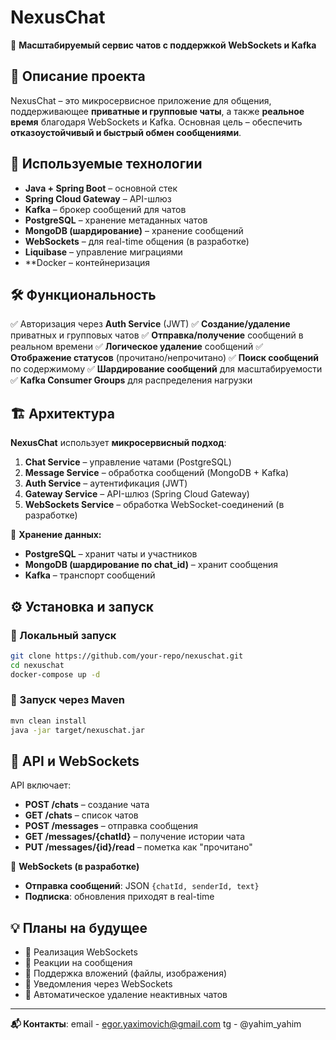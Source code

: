 # NexusChat

🚀 **Масштабируемый сервис чатов с поддержкой WebSockets и Kafka**

## 📖 Описание проекта
NexusChat – это микросервисное приложение для общения, поддерживающее **приватные и групповые чаты**, а также **реальное время** благодаря WebSockets и Kafka. Основная цель – обеспечить **отказоустойчивый и быстрый обмен сообщениями**.

## 🔧 Используемые технологии
- **Java + Spring Boot** – основной стек
- **Spring Cloud Gateway** – API-шлюз
- **Kafka** – брокер сообщений для чатов
- **PostgreSQL** – хранение метаданных чатов
- **MongoDB (шардирование)** – хранение сообщений
- **WebSockets** – для real-time общения (в разработке)
- **Liquibase** – управление миграциями
- **Docker – контейнеризация

## 🛠 Функциональность
✅ Авторизация через **Auth Service** (JWT)
✅ **Создание/удаление** приватных и групповых чатов
✅ **Отправка/получение** сообщений в реальном времени
✅ **Логическое удаление** сообщений
✅ **Отображение статусов** (прочитано/непрочитано)
✅ **Поиск сообщений** по содержимому
✅ **Шардирование сообщений** для масштабируемости
✅ **Kafka Consumer Groups** для распределения нагрузки

## 🏗 Архитектура
**NexusChat** использует **микросервисный подход**:
1. **Chat Service** – управление чатами (PostgreSQL)
2. **Message Service** – обработка сообщений (MongoDB + Kafka)
3. **Auth Service** – аутентификация (JWT)
4. **Gateway Service** – API-шлюз (Spring Cloud Gateway)
5. **WebSockets Service** – обработка WebSocket-соединений (в разработке)

📌 **Хранение данных:**
- **PostgreSQL** – хранит чаты и участников
- **MongoDB (шардирование по chat_id)** – хранит сообщения
- **Kafka** – транспорт сообщений

## ⚙️ Установка и запуск

### 🔹 Локальный запуск
```bash
git clone https://github.com/your-repo/nexuschat.git
cd nexuschat
docker-compose up -d
```

### 🔹 Запуск через Maven
```bash
mvn clean install
java -jar target/nexuschat.jar
```

## 📡 API и WebSockets
API включает:
- **POST /chats** – создание чата
- **GET /chats** – список чатов
- **POST /messages** – отправка сообщения
- **GET /messages/{chatId}** – получение истории чата
- **PUT /messages/{id}/read** – пометка как "прочитано"

📡 **WebSockets (в разработке)**
- **Отправка сообщений**: JSON `{chatId, senderId, text}`
- **Подписка**: обновления приходят в real-time

## 💡 Планы на будущее
- 🔹 Реализация WebSockets
- 🔹 Реакции на сообщения
- 🔹 Поддержка вложений (файлы, изображения)
- 🔹 Уведомления через WebSockets
- 🔹 Автоматическое удаление неактивных чатов

---
**📬 Контакты**: email - egor.yaximovich@gmail.com tg - @yahim_yahim

